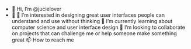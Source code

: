 - 👋 Hi, I’m @jucielover
- 👀 👀 I’m interested in designing great user interfaces people can understand and use without thinking 
🌱 I’m currently learning about computer science and user interface design 
💞️ I’m looking to collaborate on projects that can challenge me or help someone make something great 
📫 How to reach me 
